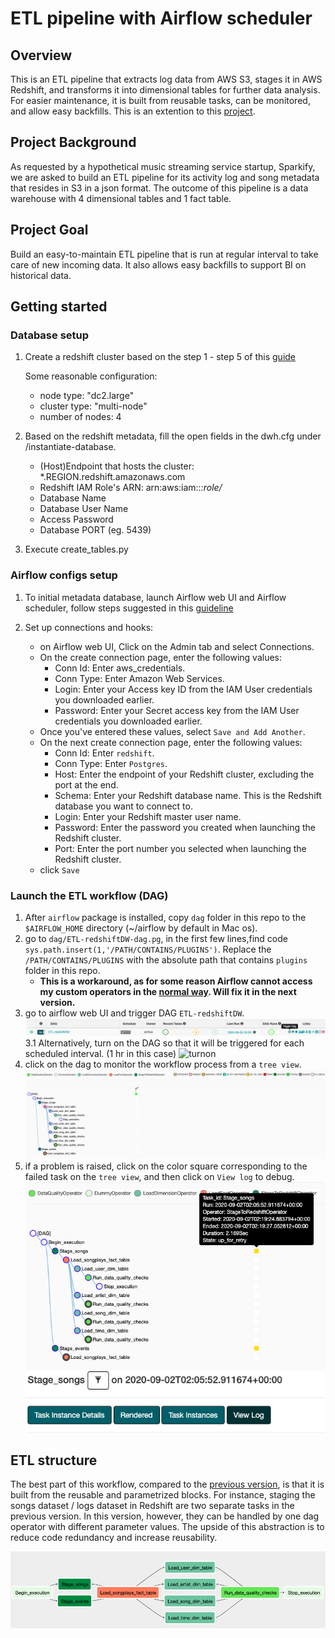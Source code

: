 # ETL pipeline with Airflow scheduler 

## Overview

This is an ETL pipeline that extracts log data from AWS S3, stages it in AWS Redshift, and transforms it into dimensional tables for further data analysis. For easier maintenance, it is built from reusable tasks, can be monitored, and allow easy backfills. This is an extention to this [project](https://github.com/leolian003/Redshift-ETLandDW).

## Project Background
As requested by a hypothetical music streaming service startup, Sparkify, we are asked to build an ETL pipeline for its activity log and song metadata that resides in S3 in a json format. The outcome of this pipeline is a data warehouse with 4 dimensional tables and 1 fact table. 

## Project Goal 

Build an easy-to-maintain ETL pipeline that is run at regular interval to take care of new incoming data. It also allows easy backfills to support BI on historical data. 

## Getting started

### Database setup

1. Create a redshift cluster based on the step 1 - step 5 of this [guide](https://docs.aws.amazon.com/redshift/latest/gsg/getting-started.html)

   Some reasonable configuration: 
   * node type: "dc2.large"
   * cluster type: "multi-node"
   * number of nodes: 4

2. Based on the redshift metadata, fill the open fields in the dwh.cfg under /instantiate-database. 
   * (Host)Endpoint that hosts the cluster: *.REGION.redshift.amazonaws.com
   * Redshift IAM Role's ARN: arn:aws:iam::*:role/*
   * Database Name
   * Database User Name
   * Access Password
   * Database PORT (eg. 5439)

3. Execute create_tables.py

### Airflow configs setup

1. To initial metadata database, launch Airflow web UI and Airflow scheduler, follow steps suggested in this [guideline](https://airflow.apache.org/docs/stable/start.html) 

2. Set up connections and hooks: 
   * on Airflow web UI, Click on the Admin tab and select Connections.
   * On the create connection page, enter the following values:
       * Conn Id: Enter aws_credentials.
       * Conn Type: Enter Amazon Web Services.
       * Login: Enter your Access key ID from the IAM User credentials you downloaded earlier.
       * Password: Enter your Secret access key from the IAM User credentials you downloaded earlier.
   * Once you've entered these values, select `Save and Add Another`.
   * On the next create connection page, enter the following values:
       * Conn Id: Enter `redshift`.
       * Conn Type: Enter `Postgres`.
       * Host: Enter the endpoint of your Redshift cluster, excluding the port at the end. 
       * Schema: Enter your Redshift database name. This is the Redshift database you want to connect to.
       * Login: Enter your Redshift master user name.
       * Password: Enter the password you created when launching the Redshift cluster.
       * Port: Enter the port number you selected when launching the Redshift cluster.
   * click `Save`

### Launch the ETL workflow (DAG)

1. After `airflow` package is installed, copy `dag` folder in this repo to the `$AIRFLOW_HOME` directory (~/airflow by default in Mac os).
2. go to `dag/ETL-redshiftDW-dag.pg`, in the first few lines,find code `sys.path.insert(1,'/PATH/CONTAINS/PLUGINS')`. Replace the `/PATH/CONTAINS/PLUGINS` with the absolute path that contains `plugins` folder in this repo. 
    * **This is a workaround, as for some reason Airflow cannot access my custom operators in the [normal way](https://airflow.apache.org/docs/stable/howto/custom-operator.html). Will fix it in the next version.**
3. go to airflow web UI and trigger DAG `ETL-redshiftDW`.
![trigger](img/trigger-dag.png)
3.1 Alternatively, turn on the DAG so that it will be triggered for each scheduled interval. (1 hr in this case)
![turnon](turn-on.png)
4. click on the dag to monitor the workflow process from a `tree view`. 
![monitor](img/monitor.png)
5. if a problem is raised, click on the color square corresponding to the failed task on the `tree view`, and then click on `View log` to debug.
![tree](img/tree-view.png)
![log](img/view-log.png)

## ETL structure

The best part of this workflow, compared to the [previous version](https://github.com/leolian003/Redshift-ETLandDW), is that it is built from the reusable and parametrized blocks. For instance, staging the songs dataset / logs dataset in Redshift are two separate tasks in the previous version. In this version, however, they can be handled by one dag operator with different parameter values. The upside of this abstraction is to reduce code redundancy and increase reusability.

![etl](img/etl-structure.png)





 





